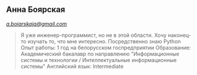 ## Анна Боярская
*a.bojarskaja@gmail.com*
>Я уже инженер-программист, но не в этой области. Хочу наконец-то изучать то, что мне интересно.
>Посредственно знаю Python
>Опыт работы: 1 год на белорусском госпредприятии 
>Образование: Академический бакалавр по направлению "Информационные системы и технологии / Интеллектуальные информационные системы"
>Английский язык: Intermediate